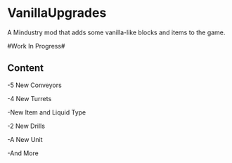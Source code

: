 # VanillaUpgrades
A Mindustry mod that adds some vanilla-like blocks and items to the game.

#Work In Progress#

## Content ##

-5 New Conveyors

-4 New Turrets

-New Item and Liquid Type

-2 New Drills

-A New Unit

-And More
